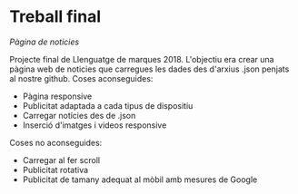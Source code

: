 # Treball final
*Pàgina de noticies*

Projecte final de Llenguatge de marques 2018. L'objectiu era crear una pàgina web de noticies que carregues les dades des d'arxius .json penjats al nostre github.
Coses aconseguides:
* Pàgina responsive
* Publicitat adaptada a cada tipus de dispositiu
* Carregar notícies des de .json
* Inserció d'imatges i videos responsive

Coses no aconseguides:
* Carregar al fer scroll
* Publicitat rotativa
* Publicitat de tamany adequat al mòbil amb mesures de Google

